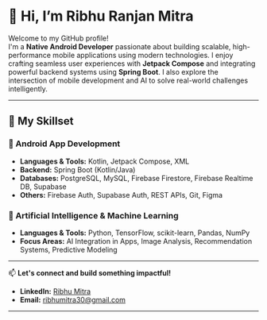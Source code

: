 # 👋 Hi, I’m Ribhu Ranjan Mitra

Welcome to my GitHub profile!  
I'm a **Native Android Developer** passionate about building scalable, high-performance mobile applications using modern technologies. I enjoy crafting seamless user experiences with **Jetpack Compose** and integrating powerful backend systems using **Spring Boot**. I also explore the intersection of mobile development and AI to solve real-world challenges intelligently.

---

## 🔧 My Skillset

### 📱 Android App Development
- **Languages & Tools:** Kotlin, Jetpack Compose, XML
- **Backend:** Spring Boot (Kotlin/Java)
- **Databases:** PostgreSQL, MySQL, Firebase Firestore, Firebase Realtime DB, Supabase
- **Others:** Firebase Auth, Supabase Auth, REST APIs, Git, Figma

### 🤖 Artificial Intelligence & Machine Learning
- **Languages & Tools:** Python, TensorFlow, scikit-learn, Pandas, NumPy
- **Focus Areas:** AI Integration in Apps, Image Analysis, Recommendation Systems, Predictive Modeling

---

📫 **Let's connect and build something impactful!**


- **LinkedIn:** [Ribhu Mitra](https://linkedin.com/in/ribhu-mitra-1443b51b7/)   
- **Email:** ribhumitra30@gmail.com 

---

